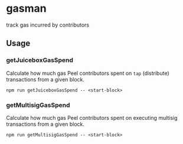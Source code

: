 # gasman

track gas incurred by contributors

## Usage

### getJuiceboxGasSpend

Calculate how much gas Peel contributors spent on `tap` (distribute) transactions from a given block.

```
npm run getJuiceboxGasSpend -- <start-block>
```

### getMultisigGasSpend

Calculate how much gas Peel contributors spent on executing multisig transactions from a given block.

```
npm run getMultisigGasSpend -- <start-block>
```

